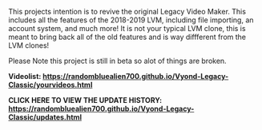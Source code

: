 This projects intention is to revive the original Legacy Video Maker. 
This includes all the features of the 2018-2019 LVM, including file importing, an  account system, and much more!
It is not your typical LVM clone, this is meant to bring back all of the old features and is way diffferent from the LVM clones!

Please Note this project is still in beta so alot of things are broken. 

**Videolist: https://randombluealien700.github.io/Vyond-Legacy-Classic/yourvideos.html**

**CLICK HERE TO VIEW THE UPDATE HISTORY: https://randombluealien700.github.io/Vyond-Legacy-Classic/updates.html**
